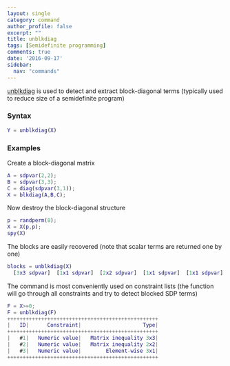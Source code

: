 ```yaml
---
layout: single
category: command
author_profile: false
excerpt: ""
title: unblkdiag
tags: [Semidefinite programming]
comments: true
date: '2016-09-17'
sidebar:
  nav: "commands"
---
```


[unblkdiag](/command/unblkdiag) is used to detect and extract block-diagonal terms (typically used to reduce size of a semidefinite program)

### Syntax

````matlab
Y = unblkdiag(X)
````

### Examples

Create a block-diagonal matrix

````matlab
A = sdpvar(2,2);
B = sdpvar(3,3);
C = diag(sdpvar(3,1));
X = blkdiag(A,B,C);
````

Now destroy the block-diagonal structure

````matlab
p = randperm(8);
X = X(p,p);
spy(X)
````

The blocks are easily recovered (note that scalar terms are returned one by one)

````matlab
blocks = unblkdiag(X)
  [3x3 sdpvar]  [1x1 sdpvar]  [2x2 sdpvar]  [1x1 sdpvar]  [1x1 sdpvar]
````

The command is most conveniently used on constraint lists (the function will go through all constraints and try to detect blocked SDP terms)

````matlab
F = X>=0;
F = unblkdiag(F)
+++++++++++++++++++++++++++++++++++++++++++++++++
|   ID|      Constraint|                    Type|
+++++++++++++++++++++++++++++++++++++++++++++++++
|   #1|   Numeric value|   Matrix inequality 3x3|
|   #2|   Numeric value|   Matrix inequality 2x2|
|   #3|   Numeric value|        Element-wise 3x1|
+++++++++++++++++++++++++++++++++++++++++++++++++
````
